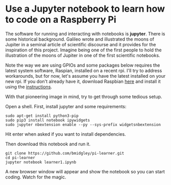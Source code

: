 Use a Jupyter notebook to learn how to code on a Raspberry Pi
=====================================

The software for running and interacting with notebooks is **jupyter**. There is some historical background. Galileo wrote and illustrated the moons of Jupiter in a seminal article of scientific discourse and it provides for the inspiration of this project. Imagine being one of the first people to hold the illustration of the moons of Jupiter in one of the first scientific notebooks.

Note the way we are using GPIOs and some packages below requires the latest system software, Raspian, installed on a recent rpi. I'll try to address workarounds, but for now, let's assume you have the latest installed on your new rpi. If you don't already have it, download Raspbian [here](https://www.raspberrypi.org/downloads/noobs/) and install it using the [instructions](https://learn.adafruit.com/setting-up-a-raspberry-pi-with-noobs/download-noobs).

With that pioneering image in mind, try to get through some tedious setup.

Open a shell. First, install jupyter and some requirements:

```
sudo apt-get install python3-pip
sudo pip3 install notebook ipywidgets
sudo jupyter nbextension enable --py --sys-prefix widgetsnbextension
```

Hit enter when asked if you want to install dependencies.

Then download this notebook and run it.

```
git clone https://github.com/bmidgley/pi-learner.git
cd pi-learner
jupyter notebook learner1.ipynb
```

A new browser window will appear and show the notebook so you can start coding. Watch for the magic.

